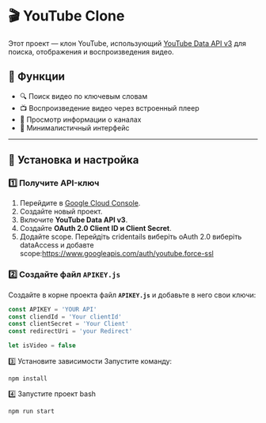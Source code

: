 # 🎬 YouTube Clone  

Этот проект — клон YouTube, использующий [YouTube Data API v3](https://developers.google.com/youtube/v3) для поиска, отображения и воспроизведения видео.  

## 🚀 Функции  

- 🔍 Поиск видео по ключевым словам  
- 📺 Воспроизведение видео через встроенный плеер  
- 📢 Просмотр информации о каналах  
- 🎨 Минималистичный интерфейс  

---

## 📌 Установка и настройка  

### 1️⃣ Получите API-ключ  

1. Перейдите в [Google Cloud Console](https://console.cloud.google.com/).  
2. Создайте новый проект.  
3. Включите **YouTube Data API v3**.  
4. Создайте **OAuth 2.0 Client ID и Client Secret**.
5. Додайте scope. Перейдіть cridentails виберіть oAuth 2.0 виберіть dataAccess и добавте scope:https://www.googleapis.com/auth/youtube.force-ssl



### 2️⃣ Создайте файл `APIKEY.js`  

Создайте в корне проекта файл **`APIKEY.js`** и добавьте в него свои ключи:  

```js
const APIKEY = 'YOUR API'
const cliendId = 'Your clientId'
const clientSecret = 'Your Client'
const redirectUri = 'your Redirect'

let isVideo = false
```
3️⃣ Установите зависимости
Запустите команду:
```
npm install
```
4️⃣ Запустите проект
bash
```
npm run start
```
